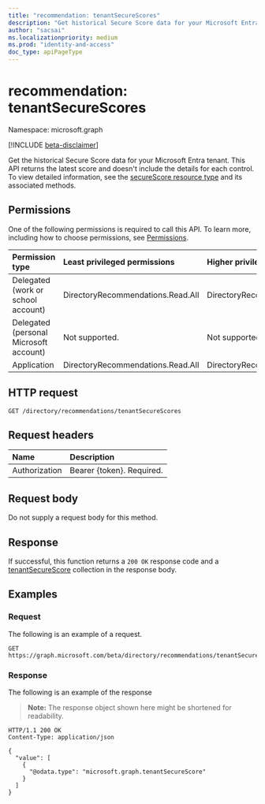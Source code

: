 ```yaml
---
title: "recommendation: tenantSecureScores"
description: "Get historical Secure Score data for your Microsoft Entra tenant."
author: "sacsai"
ms.localizationpriority: medium
ms.prod: "identity-and-access"
doc_type: apiPageType
---
```


# recommendation: tenantSecureScores
Namespace: microsoft.graph

[!INCLUDE [beta-disclaimer](../../includes/beta-disclaimer.md)]

Get the historical Secure Score data for your Microsoft Entra tenant. This API returns the latest score and doesn't include the details for each control. To view detailed information, see the [secureScore resource type](../resources/securescore.md) and its associated methods.

## Permissions
One of the following permissions is required to call this API. To learn more, including how to choose permissions, see [Permissions](/graph/permissions-reference).

|Permission type|Least privileged permissions|Higher privileged permissions|
|:---|:---|:---|
|Delegated (work or school account)|DirectoryRecommendations.Read.All|DirectoryRecommendations.ReadWrite.All|
|Delegated (personal Microsoft account)|Not supported.|Not supported.|
|Application|DirectoryRecommendations.Read.All|DirectoryRecommendations.ReadWrite.All|

## HTTP request

<!-- {
  "blockType": "ignored"
}
-->
``` http
GET /directory/recommendations/tenantSecureScores
```

## Request headers
|Name|Description|
|:---|:---|
|Authorization|Bearer {token}. Required.|

## Request body
Do not supply a request body for this method.

## Response

If successful, this function returns a `200 OK` response code and a [tenantSecureScore](../resources/tenantsecurescore.md) collection in the response body.

## Examples

### Request
The following is an example of a request.
<!-- {
  "blockType": "request",
  "name": "recommendationthis.tenantsecurescores"
}
-->
``` http
GET https://graph.microsoft.com/beta/directory/recommendations/tenantSecureScores
```


### Response
The following is an example of the response
>**Note:** The response object shown here might be shortened for readability.
<!-- {
  "blockType": "response",
  "truncated": true,
  "@odata.type": "Collection(microsoft.graph.tenantSecureScore)"
}
-->
``` http
HTTP/1.1 200 OK
Content-Type: application/json

{
  "value": [
    {
      "@odata.type": "microsoft.graph.tenantSecureScore"
    }
  ]
}
```

